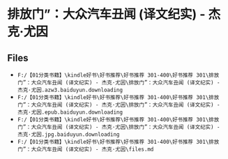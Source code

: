 # 排放门”：大众汽车丑闻 (译文纪实) - 杰克·尤因

## Files

- `F:/【01分类书籍】\kindle好书\好书推荐\好书推荐 301-400\好书推荐 301\排放门”：大众汽车丑闻 (译文纪实) - 杰克·尤因\排放门”：大众汽车丑闻 (译文纪实) - 杰克·尤因.azw3.baiduyun.downloading`
- `F:/【01分类书籍】\kindle好书\好书推荐\好书推荐 301-400\好书推荐 301\排放门”：大众汽车丑闻 (译文纪实) - 杰克·尤因\排放门”：大众汽车丑闻 (译文纪实) - 杰克·尤因.epub.baiduyun.downloading`
- `F:/【01分类书籍】\kindle好书\好书推荐\好书推荐 301-400\好书推荐 301\排放门”：大众汽车丑闻 (译文纪实) - 杰克·尤因\排放门”：大众汽车丑闻 (译文纪实) - 杰克·尤因.jpg.baiduyun.downloading`
- `F:/【01分类书籍】\kindle好书\好书推荐\好书推荐 301-400\好书推荐 301\排放门”：大众汽车丑闻 (译文纪实) - 杰克·尤因\files.md`
